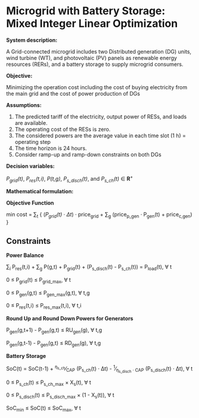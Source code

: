# Microgrid with Battery Storage: Mixed Integer Linear Optimization

**System description:**

A Grid-connected microgrid includes two Distributed generation (DG) units, wind turbine (WT), and photovoltaic (PV) panels as renewable energy resources (RERs), and a battery storage to supply microgrid consumers.

**Objective:**

Minimizing the operation cost including the cost of buying electricity from the main grid and the cost of power production of DGs

**Assumptions:**

1) The predicted tariff of the electricity, output power of RESs, and loads are available.
2) The operating cost of the RESs is zero.
3) The considered powers are the average value in each time slot (1 h) = operating step
4) The time horizon is 24 hours.
5) Consider ramp-up and ramp-down constraints on both DGs

**Decision variables:**
<p><i>P<sub>grid</sub>(t)</i>, <i>P<sub>res</sub>(t,i)</i>, <i>P(t,g)</i>, <i>P<sub>s_disch</sub>(t)</i>, and <i>P<sub>s_ch</sub>(t)</i> &in; <b>R</b><sup>+</sup></p>


**Mathematical formulation:**

**Objective Function**

<p>min cost = &sum;<sub>t</sub> { (<i>P<sub>grid</sub>(t) &middot; &Delta;t</i>) &middot; price<sub>grid</sub> + &sum;<sub>g</sub> (price<sub>p_gen</sub> &middot; P<sub>gen</sub>(t) + price<sub>c,gen</sub>) }</p>


## Constraints

**Power Balance**  <p>&sum;<sub>i</sub> P<sub>res</sub>(t,i) + &sum;<sub>g</sub> P(g,t) + P<sub>grid</sub>(t) + (P<sub>s_disch</sub>(t) - P<sub>s_ch</sub>(t)) = P<sub>load</sub>(t), &forall; t</p>
<p>0 &le; P<sub>grid</sub>(t) &le; P<sub>grid_max</sub>, &forall; t</p>
<p>0 &le; P<sub>gen</sub>(g,t) &le; P<sub>gen_max</sub>(g,t), &forall; t,g</p>
<p>0 &le; P<sub>res</sub>(t,i) &le; P<sub>res_max</sub>(t,i), &forall; t,i</p>


**Round Up and Round Down Powers for Generators**
<p>P<sub>gen</sub>(g,t+1) - P<sub>gen</sub>(g,t) &le; RU<sub>gen</sub>(g), &forall; t,g</p>
<p>P<sub>gen</sub>(g,t-1) - P<sub>gen</sub>(g,t) &le; RD<sub>gen</sub>(g), &forall; t,g</p>



**Battery Storage**
<p>SoC(t) = SoC(t-1) + <sup>&eta;<sub>s_ch</sub></sup>&frasl;<sub>CAP</sub> (P<sub>s_ch</sub>(t) &middot; &Delta;t) - <sup>1</sup>&frasl;<sub>&eta;<sub>s_disch</sub> &middot; CAP</sub> (P<sub>s_disch</sub>(t) &middot; &Delta;t), &forall; t</p>
<p>0 &le; P<sub>s_ch</sub>(t) &le; P<sub>s_ch_max</sub> &times; X<sub>s</sub>(t), &forall; t</p>
<p>0 &le; P<sub>s_disch</sub>(t) &le; P<sub>s_disch_max</sub> &times; (1 - X<sub>s</sub>(t)), &forall; t</p>
<p>SoC<sub>min</sub> &le; SoC(t) &le; SoC<sub>max</sub>, &forall; t</p>
